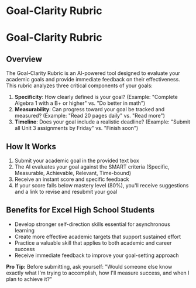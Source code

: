 

# Goal-Clarity Rubric

# Goal-Clarity Rubric

## Overview
The Goal-Clarity Rubric is an AI-powered tool designed to evaluate your academic goals and provide immediate feedback on their effectiveness. This rubric analyzes three critical components of your goals:

1. **Specificity**: How clearly defined is your goal? (Example: "Complete Algebra 1 with a B+ or higher" vs. "Do better in math")
2. **Measurability**: Can progress toward your goal be tracked and measured? (Example: "Read 20 pages daily" vs. "Read more")
3. **Timeline**: Does your goal include a realistic deadline? (Example: "Submit all Unit 3 assignments by Friday" vs. "Finish soon")

## How It Works
1. Submit your academic goal in the provided text box
2. The AI evaluates your goal against the SMART criteria (Specific, Measurable, Achievable, Relevant, Time-bound)
3. Receive an instant score and specific feedback
4. If your score falls below mastery level (80%), you'll receive suggestions and a link to revise and resubmit your goal

## Benefits for Excel High School Students
- Develop stronger self-direction skills essential for asynchronous learning
- Create more effective academic targets that support sustained effort
- Practice a valuable skill that applies to both academic and career success
- Receive immediate feedback to improve your goal-setting approach

**Pro Tip:** Before submitting, ask yourself: "Would someone else know exactly what I'm trying to accomplish, how I'll measure success, and when I plan to achieve it?"